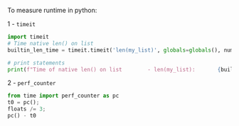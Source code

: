 To measure runtime in python:

1 - `timeit`

```python
import timeit
# Time native len() on list
builtin_len_time = timeit.timeit('len(my_list)', globals=globals(), number=1_000_000)

# print statements
print(f"Time of native len() on list        - len(my_list):       {builtin_len_time:.6f} seconds")
```


2 - `perf_counter`

```python
from time import perf_counter as pc
t0 = pc();
floats /= 3;
pc() - t0
```
